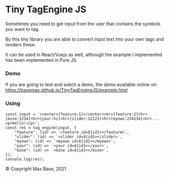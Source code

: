 # Tiny TagEngine JS

Sometimes you need to get input from the user that contains the symbols you want to tag.

By this tiny library you are able to convert input text into your own tags and renders these.

It can be used in React/Vuejs as well, although the example I implemented has been implemented in Pure JS.

### Demo

If you are going to test and watch a demo, the demo available online on: https://basemax.github.io/TinyTagEngineJS/example.html

### Using

```
const input = `<center>[feature:1]</center><br>[feature:2]<hr>[mine:1234]<hr>[your:hi]<hr>[slider:12123]<hr>[myown:234234]<hr>...<p>Hello!</p>`;
const res = tag_engine(input, {
    "feature": (id) => `<feature id=${id}></feature>`,
    "slider": (id) => `<slider id=${id}></slider>`,
    "myown": (id) => `<myown id=${id}></myown>`,
    "your": (id) => `<your id=${id}></your>`,
    "mine": (id) => `<mine id=${id}></mine>`,
});
console.log(res);
```

© Copyright Max Base, 2021
